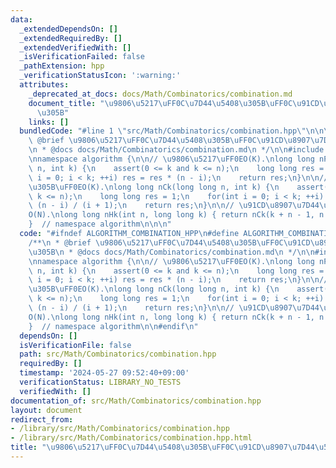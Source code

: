 ```yaml
---
data:
  _extendedDependsOn: []
  _extendedRequiredBy: []
  _extendedVerifiedWith: []
  _isVerificationFailed: false
  _pathExtension: hpp
  _verificationStatusIcon: ':warning:'
  attributes:
    _deprecated_at_docs: docs/Math/Combinatorics/combination.md
    document_title: "\u9806\u5217\uFF0C\u7D44\u5408\u305B\uFF0C\u91CD\u8907\u7D44\u5408\
      \u305B"
    links: []
  bundledCode: "#line 1 \"src/Math/Combinatorics/combination.hpp\"\n\n\n\n/**\n *\
    \ @brief \u9806\u5217\uFF0C\u7D44\u5408\u305B\uFF0C\u91CD\u8907\u7D44\u5408\u305B\
    \n * @docs docs/Math/Combinatorics/combination.md\n */\n\n#include <cassert>\n\
    \nnamespace algorithm {\n\n// \u9806\u5217\uFF0EO(K).\nlong long nPk(long long\
    \ n, int k) {\n    assert(0 <= k and k <= n);\n    long long res = 1;\n    for(int\
    \ i = 0; i < k; ++i) res = res * (n - i);\n    return res;\n}\n\n// \u7D44\u5408\
    \u305B\uFF0EO(K).\nlong long nCk(long long n, int k) {\n    assert(0 <= k and\
    \ k <= n);\n    long long res = 1;\n    for(int i = 0; i < k; ++i) res = res *\
    \ (n - i) / (i + 1);\n    return res;\n}\n\n// \u91CD\u8907\u7D44\u5408\u305B\uFF0E\
    O(N).\nlong long nHk(int n, long long k) { return nCk(k + n - 1, n - 1); }\n\n\
    }  // namespace algorithm\n\n\n"
  code: "#ifndef ALGORITHM_COMBINATION_HPP\n#define ALGORITHM_COMBINATION_HPP 1\n\n\
    /**\n * @brief \u9806\u5217\uFF0C\u7D44\u5408\u305B\uFF0C\u91CD\u8907\u7D44\u5408\
    \u305B\n * @docs docs/Math/Combinatorics/combination.md\n */\n\n#include <cassert>\n\
    \nnamespace algorithm {\n\n// \u9806\u5217\uFF0EO(K).\nlong long nPk(long long\
    \ n, int k) {\n    assert(0 <= k and k <= n);\n    long long res = 1;\n    for(int\
    \ i = 0; i < k; ++i) res = res * (n - i);\n    return res;\n}\n\n// \u7D44\u5408\
    \u305B\uFF0EO(K).\nlong long nCk(long long n, int k) {\n    assert(0 <= k and\
    \ k <= n);\n    long long res = 1;\n    for(int i = 0; i < k; ++i) res = res *\
    \ (n - i) / (i + 1);\n    return res;\n}\n\n// \u91CD\u8907\u7D44\u5408\u305B\uFF0E\
    O(N).\nlong long nHk(int n, long long k) { return nCk(k + n - 1, n - 1); }\n\n\
    }  // namespace algorithm\n\n#endif\n"
  dependsOn: []
  isVerificationFile: false
  path: src/Math/Combinatorics/combination.hpp
  requiredBy: []
  timestamp: '2024-05-27 09:52:40+09:00'
  verificationStatus: LIBRARY_NO_TESTS
  verifiedWith: []
documentation_of: src/Math/Combinatorics/combination.hpp
layout: document
redirect_from:
- /library/src/Math/Combinatorics/combination.hpp
- /library/src/Math/Combinatorics/combination.hpp.html
title: "\u9806\u5217\uFF0C\u7D44\u5408\u305B\uFF0C\u91CD\u8907\u7D44\u5408\u305B"
---
```

